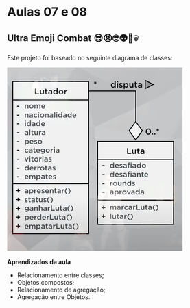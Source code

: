 # Aulas 07 e 08

## Ultra Emoji Combat :sunglasses::angry::nerd_face::alien::grimacing::skull:

Este projeto foi baseado no seguinte diagrama de classes:

<img src="diagramaClassesUEC.png">



**Aprendizados da aula**

* Relacionamento entre classes;
* Objetos compostos;
* Relacionamento de agregação;
* Agregação entre Objetos.